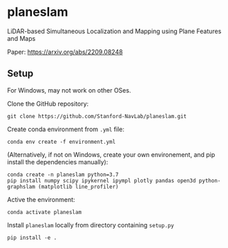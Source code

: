 # planeslam

LiDAR-based Simultaneous Localization and Mapping using Plane Features and Maps

Paper: https://arxiv.org/abs/2209.08248

## Setup
For Windows, may not work on other OSes.

Clone the GitHub repository:

    git clone https://github.com/Stanford-NavLab/planeslam.git

Create conda environment from `.yml` file:

    conda env create -f environment.yml
    
(Alternatively, if not on Windows, create your own environement, and pip install the dependencies manually):

    conda create -n planeslam python=3.7
    pip install numpy scipy ipykernel ipympl plotly pandas open3d python-graphslam (matplotlib line_profiler)
    

Active the environment:
   
    conda activate planeslam
   
Install `planeslam` locally from directory containing `setup.py`
   
    pip install -e .
    

